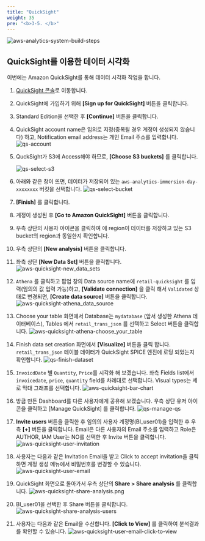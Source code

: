 ```yaml
---
title: "QuickSight"
weight: 35
pre: "<b>3-5. </b>"
---
```


![aws-analytics-system-build-steps](/analytics-on-aws/images/aws-analytics-system-build-steps.svg)

## QuickSight를 이용한 데이터 시각화

이번에는 Amazon QuickSight를 통해 데이터 시각화 작업을 합니다.

1. [QuickSight 콘솔](https://quicksight.aws.amazon.com)로 이동합니다.
2. QuickSight에 가입하기 위해 **\[Sign up for QuickSight\]** 버튼을 클릭합니다.
3. Standard Edition을 선택한 후 **\[Continue\]** 버튼을 클릭합니다.
4. QuickSight account name은 임의로 지정(중복될 경우 계정이 생성되지 않습니다) 하고,
Notification email address는 개인 Email 주소를 입력합니다.
    ![qs-account](/analytics-on-aws/images/qs-account.png)

5. QuckSight가 S3에 Access해야 하므로, **\[Choose S3 buckets\]** 를 클릭합니다.

    ![qs-select-s3](/analytics-on-aws/images/qs-select-s3.png)

6. 아래와 같은 창이 뜨면, 데이터가 저장되어 있는 `aws-analytics-immersion-day-xxxxxxxx` 버킷을 선택합니다. 
    ![qs-select-bucket](/analytics-on-aws/images/qs-select-bucket.png)

7. **\[Finish\]** 를 클릭합니다.
8. 계정이 생성된 후 **\[Go to Amazon QuickSight\]** 버튼을 클릭합니다.
9. 우측 상단의 사용자 아이콘을 클릭하여 에 region이 데이터를 저장하고 있는 S3 bucket의 region과 동일한지 확인합니다.


10. 우측 상단의 **\[New analysis\]** 버튼을 클릭합니다.
11. 좌측 상단 **\[New Data Set\]** 버튼을 클릭합니다.
![aws-quicksight-new_data_sets](/analytics-on-aws/images/aws-quicksight-new_data_sets.png)
8. `Athena` 를 클릭하고 팝업 창의 Data source name에 `retail-quicksight` 를 입력(임의의 값 입력 가능)하고,
**\[Validate connection\]** 을 클릭 해서 `Validated` 상태로 변경되면, **\[Create data source\]** 버튼을 클릭합니다.
![aws-quicksight-athena_data_source](/analytics-on-aws/images/aws-quicksight-athena_data_source.png)
9. Choose your table 화면에서 Database는 `mydatabase` (앞서 생성한 Athena 데이터베이스),
Tables 에서 `retail_trans_json` 를 선택하고 Select 버튼을 클릭합니다.
![aws-quicksight-athena-choose_your_table](/analytics-on-aws/images/aws-quicksight-athena-choose_your_table.png)
10. Finish data set creation 화면에서 **\[Visualize\]** 버튼을 클릭 합니다.
`retail_trans_json` 테이블 데이터가 QuickSight SPICE 엔진에 로딩 되었는지 확인합니다.
![qs-finish-dataset](/analytics-on-aws/images/qs-finish-dataset.png)
11. `InvoicdDate` 별 `Quantity`, `Price`를 시각화 해 보겠습니다. 좌측 Fields list에서 `invoicedate`, `price`, `quantity` field를 차례대로 선택합니다.
Visual types는 세로 막대 그래프를 선택합니다.
![aws-quicksight-bar-chart](/analytics-on-aws/images/aws-quicksight-bar-chart.png)
12. 방금 만든 Dashboard를 다른 사용자에게 공유해 보겠습니다. 우측 상단 유저 아이콘을 클릭하고 \[Manage QuickSight\] 를 클릭합니다.
![qs-manage-qs](/analytics-on-aws/images/qs-manage-qs.png)
13. **Invite users** 버튼을 클릭한 후 임의의 사용자 계정명(BI_user01)을 입력한 후 우측 **\[+\]** 버튼을 클릭합니다.
Email은 다른 사용자의 Email 주소를 입력하고 Role은 AUTHOR, IAM User는 NO를 선택한 후 Invite 버튼을 클릭합니다.
![aws-quicksight-user-invitation](/analytics-on-aws/images/aws-quicksight-user-invitation.png)
14. 사용자는 다음과 같은 Invitation Email을 받고 Click to accept invitation을 클릭하면 계정 생성 메뉴에서 비밀번호를 변경할 수 있습니다.
![aws-quicksight-user-email](/analytics-on-aws/images/aws-quicksight-user-email.png)
15. QuickSight 화면으로 돌아가서 우측 상단의 **Share > Share analysis** 를 클릭합니다.
![aws-quicksight-share-analysis.png](/analytics-on-aws/images/aws-quicksight-share-analysis.png)
16. BI_user01을 선택한 후 Share 버튼을 클릭합니다.
![aws-quicksight-share-analysis-users](/analytics-on-aws/images/aws-quicksight-share-analysis-users.png)
17. 사용자는 다음과 같은 Email을 수신합니다. **\[Click to View\]** 를 클릭하여 분석결과를 확인할 수 있습니다.
![aws-quicksight-user-email-click-to-view](/analytics-on-aws/images/aws-quicksight-user-email-click-to-view.png)
